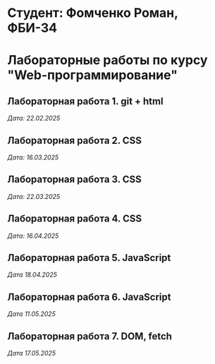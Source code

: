 # Студент: Фомченко Роман, ФБИ-34

# Лабораторные работы по курсу "Web-программирование"

## Лабораторная работа 1. git + html

*Дата: 22.02.2025*

## Лабораторная работа 2. CSS

*Дата: 16.03.2025*

## Лабораторная работа 3. CSS

*Дата: 22.03.2025*

## Лабораторная работа 4. CSS

*Дата: 16.04.2025*

## Лабораторная работа 5. JavaScript

*Дата 18.04.2025*

## Лабораторная работа 6. JavaScript

*Дата 11.05.2025*

## Лабораторная работа 7. DOM, fetch

*Дата 17.05.2025*


